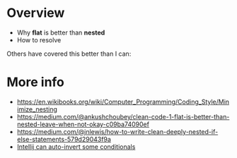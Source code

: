 # Overview
- Why **flat** is better than **nested**
- How to resolve


Others have covered this better than I can:

# More info
- https://en.wikibooks.org/wiki/Computer_Programming/Coding_Style/Minimize_nesting
- https://medium.com/@ankushchoubey/clean-code-1-flat-is-better-than-nested-leave-when-not-okay-c09ba74090ef
- https://medium.com/@jnlewis/how-to-write-clean-deeply-nested-if-else-statements-579d29043f9a
- [Intellij can auto-invert some conditionals](https://www.jetbrains.com/help/idea/invert-boolean-refactoring.html)
